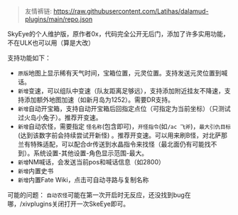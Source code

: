 > 友情裤链: https://raw.githubusercontent.com/Latihas/dalamud-plugins/main/repo.json

SkyEye的个人维护版，原作者0x，代码完全公开无后门，添加了许多实用功能，不在ULK也可以用（算是大改）

支持功能如下：

- `原版`地图上显示稀有天气时间，宝箱位置，元灵位置。支持发送元灵位置到喊话。
- `新增`变速，可以组队中变速（队友距离足够远），支持添加附近挂友不降速，支持添加额外地图加速（如新月岛为1252）。需要DR支持。
- `新增`自动开宝箱，支持自动开宝箱后回指定点位（可指定为当前坐标）（只测试过火岛小兔子）。推荐开变速。
- `新增`自动农怪，需要指定 `怪名称`(包含即可)，`开怪指令`(如`/ac 飞斧`)，`最大引仇目标`(达到该数字前会持续尝试开新怪)
  。推荐开变速。可以用来刷B怪，对北萨那兰有特殊适配，可以配合dr传送到水晶指令来找怪（最北面仍有可能找不到）。系统设置-其他设置-角色显示范围-最大。
- `新增`NM喊话，会发送当前pos和喊话信息（如2800）
- `新增`内置史书
- `新增`内置Fate Wiki，点击可自动寻路与复制名称

可能的问题：
`自动农怪`可能在第一次开启时无反应，还没找到bug在哪，/xivplugins关闭打开一次SkeEye即可。